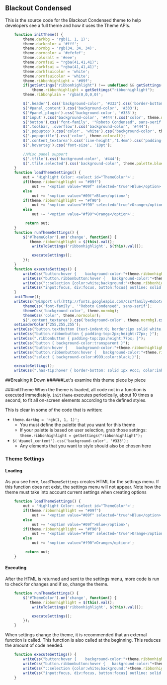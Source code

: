 ## Blackout Condensed
This is the source code for the Blackout Condensed theme to help developers see a full theme and how it uses the Theme APIs.

```Javascript
    function initTheme() {
        theme.darkbg = 'rgb(1, 1, 1)';
        theme.darkcolor = '#fff';
        theme.normbg = 'rgb(34, 34, 34)',
        theme.normcolor = '#efefef';
        theme.coloralt = '#eee';
        theme.normfsui = "rgba(41,41,41)";
        theme.darkfsui = "rgba(41,41,41)";
        theme.darkfsuicolor = 'white';
        theme.normfsuicolor = 'white';
        theme.ribbonhighlight = '#09f';
        if(getSettings("ribbonhighlight") !== undefined && getSettings("ribbonhighlight").length > 0)
            theme.ribbonhighlight = getSettings("ribbonhighlight"); 
        theme.ribbonplain = 'rgba(0,0,0,0)';

        $('.header').css('background-color', '#333').css('border-bottom', 'solid 1px rgba(255,255,255,0.4)');
        $('#panel_content').css('background-color', '#333');
        $('#panel_plugin').css('background-color', '#333');
        $('input').css('background-color', '#444').css('color', theme.normcolor).css('font-family', '"Roboto Condensed", sans-serif').css('font-size', '11pt');
        $('button').css('font-family', '"Roboto Condensed", sans-serif');
        $('.toolbar, .overflow').css('background-color', '#444');
        $('.popuptop').css('color', 'white').css('background-color', theme.normbg);
        $('.popuptitle').css('color', theme.coloralt);
        $('.content_textarea').css('line-height','1.4em').css('padding-right', '5px');
        $('.hovertag').css('font-size', '10pt');

        //Misc panel support
        $('.tfile').css('background-color', '#444');	
        $('.tfile.selected').css('background-color', theme.palette.blue);	
    }	
    function loadThemeSettings() {
        out = 'Highlight Color: <select id="ThemeColor">';
        if(theme.ribbonhighlight == "#09f")
            out += '<option value="#09f" selected="true">Blue</option>';
        else    
            out += '<option value="#09f">Blue</option>';
        if(theme.ribbonhighlight == "#f90")
            out += '<option value="#f90" selected="true">Orange</option>';
        else    
            out += '<option value="#f90">Orange</option>';

         return out; 
    }
    function runThemeSettings() {
        $('#ThemeColor').on('change', function() {
           theme.ribbonhighlight = $(this).val(); 
            writeToSettings('ribbonhighlight', $(this).val());

            executeSettings();
        });   
    }
    function executeSettings() {
        writeCss("button:hover {	background-color:"+theme.ribbonhighlight+";color:black;}button:active {	position:relative;	top:1px;}");
        writeCss("button.ribbonbutton:hover {	background-color:"+theme.ribbonhighlight+";color:black;}button:active {	position:relative;	top:1px;}");
        writeCss("::selection {color:white;background:"+theme.ribbonhighlight+";}::-moz-selection {color:white;background:"+theme.ribbonhighlight+";}");  
        writeCss("input:focus, div:focus, button:focus{ outline: solid 1px "+theme.ribbonhighlight+";} input:-webkit-autofill { -webkit-box-shadow: 0 0 0px 1000px "+theme.ribbonhighlight+" inset}");
    }
    initTheme();
    writeCss("@import url(http://fonts.googleapis.com/css?family=Roboto+Condensed:300italic,400italic,700italic,400,300,700);");
        themeCss('font-family', '"Roboto Condensed", sans-serif');
        themeCss('background-color', theme.normbg);
        themeCss('color', theme.normcolor);
        $('.content_textarea').css('background-color', theme.normbg).css('color', theme.normcolor);
    setLoaderColor('255,255,255');
    writeCss("button.textbutton {text-indent:0;	border:1px solid white;	display:inline-block;	color:"+theme.normbg+";	font-style:normal;	text-decoration:none;	text-align:center;padding:3px; text-transform:uppercase; min-width:80px; color:white; background-color: transparent; border-radius: 30px; font-weight:100; font-size:10pt; letter-spacing: 1px; margin-left: 3px; padding-left: 8px; padding-right: 7px;}");
    writeCss("button.ribbonbutton { padding-top:2px;height:77px; }");
    writeCss(".ribbonbutton { padding-top:2px;height:77px; }");
    writeCss("button { background-color:transparent }");
    writeCss("button:hover {	background-color:"+theme.ribbonhighlight+";color:black;}button:active {	position:relative;	top:1px;}");
    writeCss("button.ribbonbutton:hover {	background-color:"+theme.ribbonhighlight+";color:black;}button:active {	position:relative;	top:1px;}");
    writeCss("select { background-color:#999;color:black;}");

    executeSettings();
    writeCss(".has-tip:hover { border-bottom: solid 1px #ccc; color:inherit; }");
```

##Breaking it Down
######Let's examine this theme piece by piece

###initTheme
When the theme is loaded, all code not in a function is executed immediately. `initTheme` executes periodically, about 10 times a second, to fit all on-screen elements according to the defined styles.

This is clear in some of the code that is written:

* `theme.darkbg = 'rgb(1, 1, 1)';` 
    * You must define the palette that you want for this theme
    * If your palette is based on user selection, grab those settings: `theme.ribbonhighlight = getSettings("ribbonhighlight"); `
* `$('#panel_content').css('background-color', '#333');`
    * Any elements that you want to style should also be chosen here
    
### Theme Settings
#### Loading
As you see here, `loadThemeSettings` creates HTML for the settings menu. If this function does not exist, the settings menu will not appear. Note how the theme must take into account current settings when creating options

```Javascript
    function loadThemeSettings() {
        out = 'Highlight Color: <select id="ThemeColor">';
        if(theme.ribbonhighlight == "#09f")
            out += '<option value="#09f" selected="true">Blue</option>'; 
        else    
            out += '<option value="#09f">Blue</option>';
        if(theme.ribbonhighlight == "#f90")
            out += '<option value="#f90" selected="true">Orange</option>';
        else    
            out += '<option value="#f90">Orange</option>';

         return out; 
    }
```

#### Executing
After the HTML is returned and sent to the settings menu, more code is run to check for changes and if so, change the theme.
```Javascript
    function runThemeSettings() {
        $('#ThemeColor').on('change', function() {
           theme.ribbonhighlight = $(this).val(); 
            writeToSettings('ribbonhighlight', $(this).val());

            executeSettings();
        });   
    }
```

When settings change the theme, it is recommended that an external function is called. This function is also called at the beginning. This reduces the amount of code needed.

```Javascript
    function executeSettings() {
        writeCss("button:hover {	background-color:"+theme.ribbonhighlight+";color:black;}button:active {	position:relative;	top:1px;}");
        writeCss("button.ribbonbutton:hover {	background-color:"+theme.ribbonhighlight+";color:black;}button:active {	position:relative;	top:1px;}");
        writeCss("::selection {color:white;background:"+theme.ribbonhighlight+";}::-moz-selection {color:white;background:"+theme.ribbonhighlight+";}");  
        writeCss("input:focus, div:focus, button:focus{ outline: solid 1px "+theme.ribbonhighlight+";} input:-webkit-autofill { -webkit-box-shadow: 0 0 0px 1000px "+theme.ribbonhighlight+" inset}");
    }
```
    